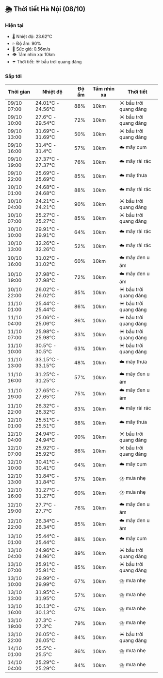 ## 🌦️ Thời tiết Hà Nội (08/10)

### Hiện tại

- 🌡️ Nhiệt độ: 23.62℃
- 💦 Độ ẩm: 90%
- 💨 Sức gió: 0.56m/s
- 👁️ Tầm nhìn xa: 10km
- ☂️ Thời tiết: ☀️ bầu trời quang đãng

### Sắp tới

| Thời gian | Nhiệt độ | Độ ẩm | Tầm nhìn xa | Thời tiết |
| --- | --- | --- | --- | --- |
| 09/10 07:00 | 24.01℃ - 24.56℃ | 88% | 10km | ☀️ bầu trời quang đãng |
| 09/10 10:00 | 27.6℃ - 29.54℃ | 72% | 10km | ☀️ bầu trời quang đãng |
| 09/10 13:00 | 31.69℃ - 31.69℃ | 50% | 10km | ☀️ bầu trời quang đãng |
| 09/10 16:00 | 31.4℃ - 31.4℃ | 57% | 10km | ☁️ mây cụm |
| 09/10 19:00 | 27.37℃ - 27.37℃ | 76% | 10km | ☁️ mây rải rác |
| 09/10 22:00 | 25.69℃ - 25.69℃ | 85% | 10km | ☁️ mây thưa |
| 10/10 01:00 | 24.68℃ - 24.68℃ | 88% | 10km | ☁️ mây rải rác |
| 10/10 04:00 | 24.21℃ - 24.21℃ | 90% | 10km | ☀️ bầu trời quang đãng |
| 10/10 07:00 | 25.27℃ - 25.27℃ | 85% | 10km | ☀️ bầu trời quang đãng |
| 10/10 10:00 | 29.91℃ - 29.91℃ | 64% | 10km | ☁️ mây rải rác |
| 10/10 13:00 | 32.26℃ - 32.26℃ | 52% | 10km | ☁️ mây rải rác |
| 10/10 16:00 | 31.02℃ - 31.02℃ | 60% | 10km | ☁️ mây đen u ám |
| 10/10 19:00 | 27.98℃ - 27.98℃ | 72% | 10km | ☁️ mây đen u ám |
| 10/10 22:00 | 26.02℃ - 26.02℃ | 85% | 10km | ☀️ bầu trời quang đãng |
| 11/10 01:00 | 25.44℃ - 25.44℃ | 86% | 10km | ☀️ bầu trời quang đãng |
| 11/10 04:00 | 25.06℃ - 25.06℃ | 86% | 10km | ☀️ bầu trời quang đãng |
| 11/10 07:00 | 25.98℃ - 25.98℃ | 83% | 10km | ☀️ bầu trời quang đãng |
| 11/10 10:00 | 30.5℃ - 30.5℃ | 63% | 10km | ☀️ bầu trời quang đãng |
| 11/10 13:00 | 33.15℃ - 33.15℃ | 48% | 10km | ☁️ mây thưa |
| 11/10 16:00 | 31.25℃ - 31.25℃ | 57% | 10km | ☁️ mây đen u ám |
| 11/10 19:00 | 27.65℃ - 27.65℃ | 75% | 10km | ☁️ mây đen u ám |
| 11/10 22:00 | 26.32℃ - 26.32℃ | 83% | 10km | ☁️ mây rải rác |
| 12/10 01:00 | 25.51℃ - 25.51℃ | 88% | 10km | ☁️ mây thưa |
| 12/10 04:00 | 24.94℃ - 24.94℃ | 90% | 10km | ☀️ bầu trời quang đãng |
| 12/10 07:00 | 25.92℃ - 25.92℃ | 86% | 10km | ☀️ bầu trời quang đãng |
| 12/10 10:00 | 30.41℃ - 30.41℃ | 64% | 10km | ☁️ mây cụm |
| 12/10 13:00 | 31.84℃ - 31.84℃ | 57% | 10km | ⛈️ mưa nhẹ |
| 12/10 16:00 | 31.27℃ - 31.27℃ | 60% | 10km | ⛈️ mưa nhẹ |
| 12/10 19:00 | 27.7℃ - 27.7℃ | 76% | 10km | ☁️ mây đen u ám |
| 12/10 22:00 | 26.34℃ - 26.34℃ | 85% | 10km | ☁️ mây đen u ám |
| 13/10 01:00 | 25.44℃ - 25.44℃ | 88% | 10km | ☁️ mây cụm |
| 13/10 04:00 | 24.96℃ - 24.96℃ | 89% | 10km | ☀️ bầu trời quang đãng |
| 13/10 07:00 | 25.91℃ - 25.91℃ | 85% | 10km | ☀️ bầu trời quang đãng |
| 13/10 10:00 | 29.99℃ - 29.99℃ | 67% | 10km | ⛈️ mưa nhẹ |
| 13/10 13:00 | 31.95℃ - 31.95℃ | 57% | 10km | ⛈️ mưa nhẹ |
| 13/10 16:00 | 30.13℃ - 30.13℃ | 67% | 10km | ⛈️ mưa nhẹ |
| 13/10 19:00 | 27.3℃ - 27.3℃ | 79% | 10km | ⛈️ mưa nhẹ |
| 13/10 22:00 | 26.05℃ - 26.05℃ | 84% | 10km | ☀️ bầu trời quang đãng |
| 14/10 01:00 | 25.5℃ - 25.5℃ | 86% | 10km | ⛈️ mưa nhẹ |
| 14/10 04:00 | 25.29℃ - 25.29℃ | 84% | 10km | ⛈️ mưa nhẹ |
